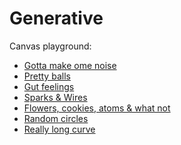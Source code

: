 Generative
==================

Canvas playground:

* [Gotta make ome noise](http://kaaes.github.com/generative/noise.html)
* [Pretty balls](http://kaaes.github.com/generative/system.html)
* [Gut feelings](http://kaaes.github.com/generative/agents.html)
* [Sparks & Wires](http://kaaes.github.com/generative/sparks.html)
* [Flowers, cookies, atoms & what not](http://kaaes.github.com/generative/flowers.html)
* [Random circles](http://kaaes.github.com/generative/circles.html)
* [Really long curve](http://kaaes.github.com/generative/curves.html)